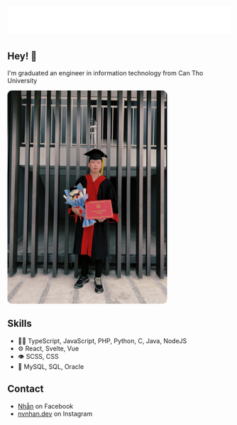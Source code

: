 <h1 align="center">
  <img src="./name.svg" alt="Nguyễn Văn Nhẫn" />
</h1>

## Hey! 👋

I'm graduated an engineer in information technology from Can Tho University 

<div style="margin: 0 auto;">
   <img src="./i1.jpg" alt="Nguyễn Văn Nhẫn" style="height: 30rem; border-radius: 10px" />
 </div>

## Skills
- 👨‍💻 TypeScript, JavaScript, PHP, Python, C, Java, NodeJS
- ⚙️ React, Svelte, Vue
- 👁️ SCSS, CSS
- 💽 MySQL, SQL, Oracle

## Contact
- [Nhẫn](https://www.facebook.com/nvnhan.dev) on Facebook
- [nvnhan.dev](https://www.instagram.com/nvnhan.dev/) on Instagram
